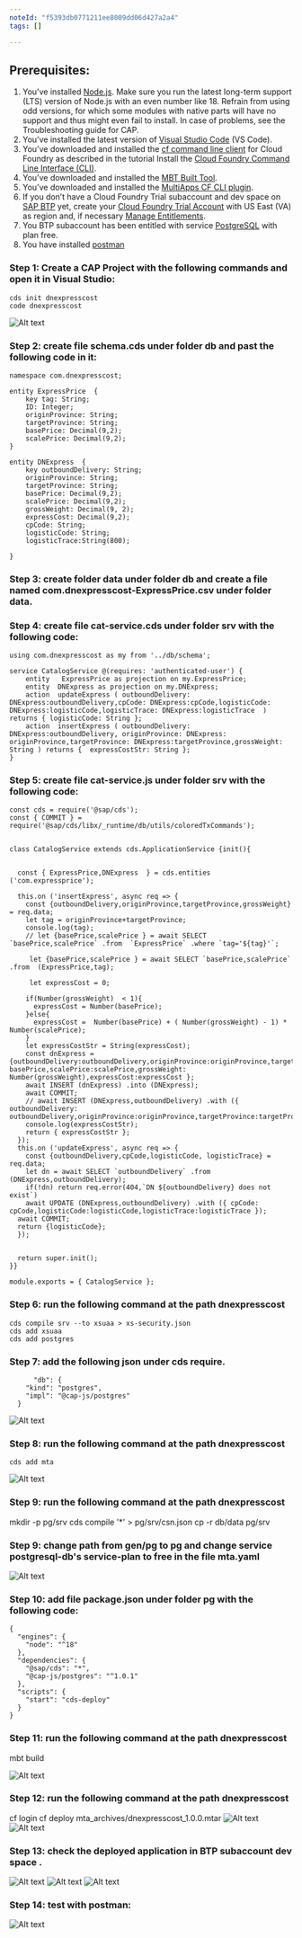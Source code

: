 ```yaml
---
noteId: "f5393db0771211ee8009dd06d427a2a4"
tags: []

---
```


## Prerequisites:
1. You’ve installed [Node.js](https://nodejs.org/en/download/). Make sure you run the latest long-term support (LTS) version of Node.js with an even number like 18. Refrain from using odd versions, for which some modules with native parts will have no support and thus might even fail to install. In case of problems, see the Troubleshooting guide for CAP.
2. You’ve installed the latest version of [Visual Studio Code](https://code.visualstudio.com/) (VS Code).
3. You’ve downloaded and installed the [cf command line client](https://github.com/cloudfoundry/cli#downloads) for Cloud Foundry as described in the tutorial Install the [Cloud Foundry Command Line Interface (CLI)](https://developers.sap.com/tutorials/cp-cf-download-cli.html).
4. You’ve downloaded and installed the [MBT Built Tool](https://sap.github.io/cloud-mta-build-tool/download/).
5. You’ve downloaded and installed the [MultiApps CF CLI plugin](https://github.com/cloudfoundry/multiapps-cli-plugin/blob/master/README.md).
6. If you don’t have a Cloud Foundry Trial subaccount and dev space on [SAP BTP](https://cockpit.hanatrial.ondemand.com/cockpit/) yet, create your [Cloud Foundry Trial Account](https://developers.sap.com/tutorials/hcp-create-trial-account.html) with US East (VA) as region and, if necessary [Manage Entitlements](https://developers.sap.com/tutorials/cp-trial-entitlements.html).
7.  You BTP subaccount has been entitled with service [PostgreSQL](https://discovery-center.cloud.sap/serviceCatalog/postgresql-hyperscaler-option?region=all) with plan free.
8. You have installed [postman](https://www.postman.com/downloads)



### Step 1: Create a CAP Project with the following commands and open it in Visual Studio:

    cds init dnexpresscost
    code dnexpresscost


![Alt text](./pic/image.png)

### Step 2:  create file schema.cds under folder db and past the following code in it:


```nodejs
namespace com.dnexpresscost;

entity ExpressPrice  {
    key tag: String;
    ID: Integer;
    originProvince: String;
    targetProvince: String;
    basePrice: Decimal(9,2);
    scalePrice: Decimal(9,2);
}

entity DNExpress  {
    key outboundDelivery: String;
    originProvince: String;
    targetProvince: String;
    basePrice: Decimal(9,2);
    scalePrice: Decimal(9,2);
    grossWeight: Decimal(9, 2);
    expressCost: Decimal(9,2);
    cpCode: String;
    logisticCode: String;
    logisticTrace:String(800);

}
```

### Step 3:  create folder data under folder db and create a file named com.dnexpresscost-ExpressPrice.csv under folder data.

### Step 4:  create file cat-service.cds under folder srv with the following code:
```
using com.dnexpresscost as my from '../db/schema';

service CatalogService @(requires: 'authenticated-user') {
    entity   ExpressPrice as projection on my.ExpressPrice;
    entity  DNExpress as projection on my.DNExpress;
    action  updateExpress ( outboundDelivery: DNExpress:outboundDelivery,cpCode: DNExpress:cpCode,logisticCode: DNExpress:logisticCode,logisticTrace: DNExpress:logisticTrace  ) returns { logisticCode: String };
    action  insertExpress ( outboundDelivery: DNExpress:outboundDelivery, originProvince: DNExpress: originProvince,targetProvince: DNExpress:targetProvince,grossWeight: String ) returns {  expressCostStr: String };
}
```
### Step 5:  create file cat-service.js under folder srv with the following code:
```
const cds = require('@sap/cds');
const { COMMIT } = require('@sap/cds/libx/_runtime/db/utils/coloredTxCommands');


class CatalogService extends cds.ApplicationService {init(){
  

  const { ExpressPrice,DNExpress  } = cds.entities ('com.expressprice');

  this.on ('insertExpress', async req => {
    const {outboundDelivery,originProvince,targetProvince,grossWeight} = req.data; 
    let tag = originProvince+targetProvince;
    console.log(tag);
    // let {basePrice,scalePrice } = await SELECT  `basePrice,scalePrice` .from  `ExpressPrice` .where `tag='${tag}'`;

     let {basePrice,scalePrice } = await SELECT `basePrice,scalePrice` .from  (ExpressPrice,tag);
    
     let expressCost = 0;
    
    if(Number(grossWeight)  < 1){
      expressCost = Number(basePrice);
    }else{
      expressCost =  Number(basePrice) + ( Number(grossWeight) - 1) *  Number(scalePrice);
    }
    let expressCostStr = String(expressCost);
    const dnExpress = {outboundDelivery:outboundDelivery,originProvince:originProvince,targetProvince:targetProvince,basePrice: basePrice,scalePrice:scalePrice,grossWeight: Number(grossWeight),expressCost:expressCost };
    await INSERT (dnExpress) .into (DNExpress);
    await COMMIT;
    // await INSERT (DNExpress,outboundDelivery) .with ({ outboundDelivery: outboundDelivery,originProvince:originProvince,targetProvince:targetProvince,basePrice:basePrice,scalePrice:scalePrice,grossWeight:grossWeight,expressCost:expressCost});
    console.log(expressCostStr);
    return { expressCostStr };
  });
  this.on ('updateExpress', async req => {
    const {outboundDelivery,cpCode,logisticCode, logisticTrace} = req.data; 
    let dn = await SELECT `outboundDelivery` .from (DNExpress,outboundDelivery);
    if(!dn) return req.error(404,`DN ${outboundDelivery} does not exist`)
    await UPDATE (DNExpress,outboundDelivery) .with ({ cpCode: cpCode,logisticCode:logisticCode,logisticTrace:logisticTrace });
  await COMMIT;
  return {logisticCode};
  });


  return super.init();
}}

module.exports = { CatalogService };
```
### Step 6:  run the following command at the path dnexpresscost

    cds compile srv --to xsuaa > xs-security.json
    cds add xsuaa
    cds add postgres
### Step 7:  add the following json under cds require.
          "db": {
        "kind": "postgres",
        "impl": "@cap-js/postgres"
      }
![Alt text](./pic/image2.png)

### Step 8:  run the following command at the path dnexpresscost
    cds add mta

![Alt text](./pic/image3.png)

### Step 9:  run the following command at the path dnexpresscost
mkdir -p pg/srv
cds compile '*' > pg/srv/csn.json
cp -r db/data pg/srv 

### Step 9:  change path from gen/pg to pg  and change service postgresql-db's service-plan to free in the file mta.yaml
![Alt text](./pic/image7.png)
### Step 10:  add file package.json under folder pg with the following code:

```
{
  "engines": {
    "node": "^18"
  },
  "dependencies": {
    "@sap/cds": "*",
    "@cap-js/postgres": "^1.0.1"
  },
  "scripts": {
    "start": "cds-deploy"
  }
}
```

### Step 11:  run the following command at the path dnexpresscost
  mbt build

![Alt text](./pic/image5.png)

### Step 12:  run the following command at the path dnexpresscost

cf login
cf deploy mta_archives/dnexpresscost_1.0.0.mtar
![Alt text](./pic/image6.png)
![Alt text](./pic/image8.png)

### Step 13:  check the deployed application in BTP subaccount dev space .
![Alt text](./pic/image9.png)
![Alt text](./pic/image10.png)
![Alt text](./pic/image12.png)

### Step 14:  test with postman:

![Alt text](./pic/image13.png)























